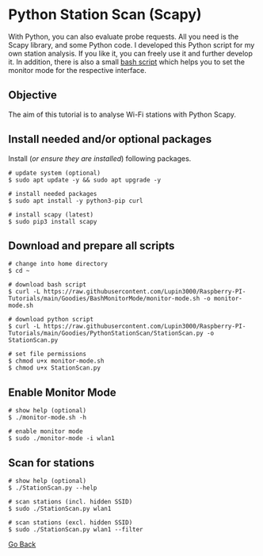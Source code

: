 # Python Station Scan (Scapy)

With Python, you can also evaluate probe requests. All you need is the Scapy library, and some Python code. I developed this Python script for my own station analysis. If you like it, you can freely use it and further develop it. In addition, there is also a small [bash script](../BashMonitorMode) which helps you to set the monitor mode for the respective interface.

## Objective

The aim of this tutorial is to analyse Wi-Fi stations with Python Scapy.

## Install needed and/or optional packages

Install (_or ensure they are installed_) following packages.

```shell
# update system (optional)
$ sudo apt update -y && sudo apt upgrade -y

# install needed packages
$ sudo apt install -y python3-pip curl

# install scapy (latest)
$ sudo pip3 install scapy
```

## Download and prepare all scripts

```shell
# change into home directory
$ cd ~

# download bash script
$ curl -L https://raw.githubusercontent.com/Lupin3000/Raspberry-PI-Tutorials/main/Goodies/BashMonitorMode/monitor-mode.sh -o monitor-mode.sh

# download python script
$ curl -L https://raw.githubusercontent.com/Lupin3000/Raspberry-PI-Tutorials/main/Goodies/PythonStationScan/StationScan.py -o StationScan.py

# set file permissions
$ chmod u+x monitor-mode.sh
$ chmod u+x StationScan.py
```

## Enable Monitor Mode

```shell
# show help (optional)
$ ./monitor-mode.sh -h

# enable monitor mode
$ sudo ./monitor-mode -i wlan1
```

## Scan for stations

```shell
# show help (optional)
$ ./StationScan.py --help

# scan stations (incl. hidden SSID)
$ sudo ./StationScan.py wlan1

# scan stations (excl. hidden SSID)
$ sudo ./StationScan.py wlan1 --filter
```

[Go Back](../../readme.md)